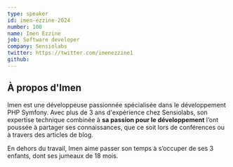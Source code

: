 ```yaml
---
type: speaker
id: imen-ezzine-2024
number: 100
name: Imen Ezzine
job: Software developer
company: Sensiolabs
twitter: https://twitter.com/imenezzine1
github: 
---
```


## À propos d'Imen

 Imen est une développeuse passionnée spécialisée dans le développement PHP Symfony. Avec plus de 3 ans d'expérience chez Sensiolabs, son expertise technique combinée à **sa passion pour le développement** l’ont poussée à partager ses connaissances, que ce soit lors de conférences ou à travers des articles de blog. 
 
 En dehors du travail, Imen aime passer son temps à s’occuper de ses 3 enfants, dont ses jumeaux de 18 mois.